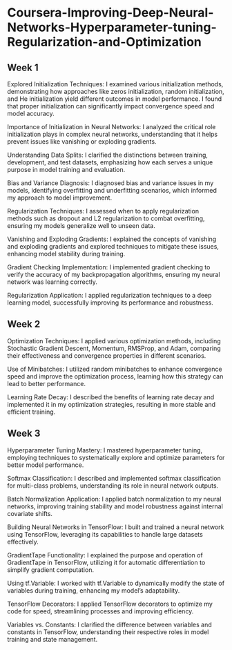 # Coursera-Improving-Deep-Neural-Networks-Hyperparameter-tuning-Regularization-and-Optimization

## Week 1
Explored Initialization Techniques: I examined various initialization methods, demonstrating how approaches like zeros initialization, random initialization, and He initialization yield different outcomes in model performance. I found that proper initialization can significantly impact convergence speed and model accuracy.

Importance of Initialization in Neural Networks: I analyzed the critical role initialization plays in complex neural networks, understanding that it helps prevent issues like vanishing or exploding gradients.

Understanding Data Splits: I clarified the distinctions between training, development, and test datasets, emphasizing how each serves a unique purpose in model training and evaluation.

Bias and Variance Diagnosis: I diagnosed bias and variance issues in my models, identifying overfitting and underfitting scenarios, which informed my approach to model improvement.

Regularization Techniques: I assessed when to apply regularization methods such as dropout and L2 regularization to combat overfitting, ensuring my models generalize well to unseen data.

Vanishing and Exploding Gradients: I explained the concepts of vanishing and exploding gradients and explored techniques to mitigate these issues, enhancing model stability during training.

Gradient Checking Implementation: I implemented gradient checking to verify the accuracy of my backpropagation algorithms, ensuring my neural network was learning correctly.

Regularization Application: I applied regularization techniques to a deep learning model, successfully improving its performance and robustness.


## Week 2
Optimization Techniques: I applied various optimization methods, including Stochastic Gradient Descent, Momentum, RMSProp, and Adam, comparing their effectiveness and convergence properties in different scenarios.

Use of Minibatches: I utilized random minibatches to enhance convergence speed and improve the optimization process, learning how this strategy can lead to better performance.

Learning Rate Decay: I described the benefits of learning rate decay and implemented it in my optimization strategies, resulting in more stable and efficient training.


## Week 3
Hyperparameter Tuning Mastery: I mastered hyperparameter tuning, employing techniques to systematically explore and optimize parameters for better model performance.

Softmax Classification: I described and implemented softmax classification for multi-class problems, understanding its role in neural network outputs.

Batch Normalization Application: I applied batch normalization to my neural networks, improving training stability and model robustness against internal covariate shifts.

Building Neural Networks in TensorFlow: I built and trained a neural network using TensorFlow, leveraging its capabilities to handle large datasets effectively.

GradientTape Functionality: I explained the purpose and operation of GradientTape in TensorFlow, utilizing it for automatic differentiation to simplify gradient computation.

Using tf.Variable: I worked with tf.Variable to dynamically modify the state of variables during training, enhancing my model’s adaptability.

TensorFlow Decorators: I applied TensorFlow decorators to optimize my code for speed, streamlining processes and improving efficiency.

Variables vs. Constants: I clarified the difference between variables and constants in TensorFlow, understanding their respective roles in model training and state management.
